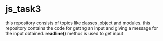 # js_task3
this repository consists of topics like classes ,object and modules.
this repository contains the code for getting an input and giving a message for the input obtained.
**readline()** method is used to get input
